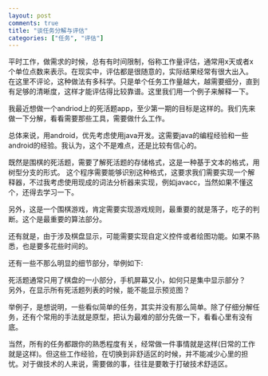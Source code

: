 ```yaml
---
layout: post
comments: true
title: "谈任务分解与评估"
categories: ["任务", "评估"]
---
```


平时工作，做需求的时候，总有有时间限制，俗称工作量评估，通常用x天或者x个单位点数来表示。在现实中，评估都是很随意的，实际结果经常有很大出入。
在这里不评论，这种做法有多科学。只是单个任务工作量越大，越需要细分，直到有足够的清晰度，这样才能评估得比较靠谱。这里我们用一个例子来解释一下。

我最近想做一个andriod上的死活题app，至少第一期的目标是这样的。我们先来做一下分解，看看需要那些工具，需要做什么工作。

总体来说，用android，优先考虑使用java开发。这需要java的编程经验和一些android的经验。我认为，这个不是难点，还是比较有信心的。

既然是围棋的死活题，需要了解死活题的存储格式，这是一种基于文本的格式，用树型分支的形式。
这个程序需要能够识别这种格式，这要求我们需要实现一个解释器，不过我考虑使用现成的词法分析器来实现，例如javacc，当然如果不懂这个，还得去学习一下。

另外，这是一个围棋游戏，肯定需要实现游戏规则，最重要的就是落子，吃子的判断。这个是最重要的算法部分。

还有就是，由于涉及棋盘显示，可能需要实现自定义控件或者绘图功能。如果不熟悉，也是要多花些时间的。

还有一些不那么明显的细节部分，举例如下:

死活题通常只用了棋盘的一小部分，手机屏幕又小，如何只是集中显示部分？  
另外，在显示所有死活题列表的时候，能不能显示预览图？

举例子，是想说明，一些看似简单的任务，其实并没有那么简单。除了仔细分解任务，还有个常用的手法就是原型，把认为最难的部分先做一下，看看心里有没有底。

当然，所有的任务都跟你的熟悉程度有关，经常做一件事情就是这样(日常的工作就是这样)。但这些工作经验，在切换到非舒适区的时候，并不能减少心里的担忧。对于做技术的人来说，需要做的事，往往是要敢于打破技术舒适区。